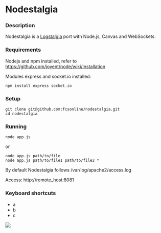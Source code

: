 Nodestalgia
===

### Description
Nodestalgia is a [Logstalgia](http://code.google.com/p/logstalgia/) port with Node.js, Canvas and WebSockets.

### Requirements
Nodejs and npm installed, refer to https://github.com/joyent/node/wiki/Installation

Modules express and socket.io installed:

    npm install express socket.io

### Setup
    git clone git@github.com:fcsonline/nodestalgia.git
    cd nodestalgia

### Running

    node app.js
or

    node app.js path/to/file
    node app.js path/to/file1 path/to/file2 *

By default Nodestalgia follows /var/log/apache2/access.log

Access:
    http://remote_host:8081

### Keyboard shortcuts
* a
* b
* c

![](http://fcsonline.github.com/nodestalgia/img/screenshot1.png)

